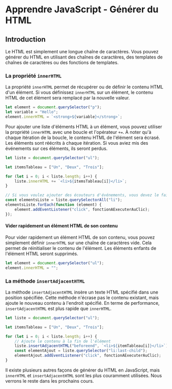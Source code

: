 # Apprendre JavaScript - Générer du HTML

## Introduction

Le HTML est simplement une longue chaîne de caractères. Vous pouvez générer du HTML en utilisant des chaînes de caractères, des templates de chaînes de caractères ou des fonctions de templates.

### La propriété `innerHTML`

La propriété `innerHTML` permet de récupérer ou de définir le contenu HTML d'un élément. Si vous définissez `innerHTML` sur un élément, le contenu HTML de cet élément sera remplacé par la nouvelle valeur.

```javascript
let element = document.querySelector("p");
let variable = "Hello";
element.innerHTML = `<strong>${variable}</strong>`;
```

Pour ajouter une liste d'éléments HTML à un élément, vous pouvez utiliser la propriété `innerHTML` avec une boucle et l'opérateur `+=`. À noter qu'à chaque itération de la boucle, le contenu HTML de l'élément sera écrasé. Les éléments sont réécrits à chaque itération. Si vous aviez mis des événements sur ces éléments, ils seront perdus.

```javascript
let liste = document.querySelector("ul");

let itemsTableau = ["Un", "Deux", "Trois"];

for (let i = 0; i < liste.length; i++) {
    liste.innerHTML += `<li>${itemsTableau[i]}</li>`;
}

// Si vous voulez ajouter des écouteurs d'événements, vous devez le faire après la boucle
const elementsListe = liste.querySelectorAll("li");
elementsListe.forEach(function (element) {
    element.addEventListener("click", fonctionAExecuterAuClic);
});
```

#### Vider rapidement un élément HTML de son contenu

Pour vider rapidement un élément HTML de son contenu, vous pouvez simplement définir `innerHTML` sur une chaîne de caractères vide. Cela permet de réinitialiser le contenu de l'élément. Les éléments enfants de l'élément HTML seront supprimés.

```javascript
let element = document.querySelector("ul");
element.innerHTML = "";
```

### La méthode `insertAdjacentHTML`

La méthode `insertAdjacentHTML` insère un texte HTML spécifié dans une position spécifiée. Cette méthode n'écrase pas le contenu existant, mais ajoute le nouveau contenu à l'endroit spécifié. En terme de performance, `insertAdjacentHTML` est plus rapide que `innerHTML`.

```javascript
let liste = document.querySelector("ul");

let itemsTableau = ["Un", "Deux", "Trois"];

for (let i = 0; i < liste.length; i++) {
    // Ajoute le contenu à la fin de l'élément
    liste.insertAdjacentHTML("beforeend", `<li>${itemTableau[i]}</li>`);
    const elementAjout = liste.querySelector("li:last-child");
    elementAjout.addEventListener("click", fonctionAExecuterAuClic);
}
```

Il existe plusieurs autres façons de générer du HTML en JavaScript, mais `innerHTML` et `insertAdjacentHTML` sont les plus couramment utilisées. Nous verrons le reste dans les prochains cours.
